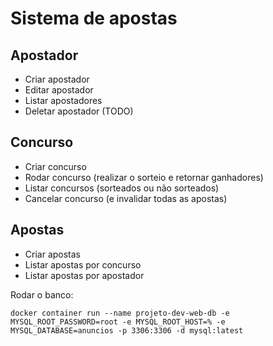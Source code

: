 # Sistema de apostas
## Apostador
- Criar apostador
- Editar apostador
- Listar apostadores
- Deletar apostador (TODO)

## Concurso
- Criar concurso
- Rodar concurso (realizar o sorteio e retornar ganhadores)
- Listar concursos (sorteados ou não sorteados)
- Cancelar concurso (e invalidar todas as apostas)

## Apostas
- Criar apostas
- Listar apostas por concurso
- Listar apostas por apostador

Rodar o banco:
```shell
docker container run --name projeto-dev-web-db -e MYSQL_ROOT_PASSWORD=root -e MYSQL_ROOT_HOST=% -e MYSQL_DATABASE=anuncios -p 3306:3306 -d mysql:latest
```